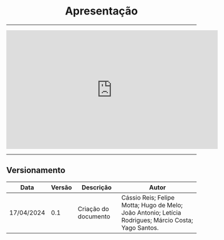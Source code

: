 <center>

# Apresentação

</center>

---

<iframe width="560" height="315" src="https://www.youtube.com/embed/QlIIhMjcrWk?si=AY-UG6mBZyKZ13Y7" title="YouTube video player" frameborder="0" allow="accelerometer; autoplay; clipboard-write; encrypted-media; gyroscope; picture-in-picture; web-share" referrerpolicy="strict-origin-when-cross-origin" allowfullscreen></iframe>

---

<div style="margin: 0 auto; width: fit-content;">

## Versionamento

| Data       | Versão | Descrição            | Autor                                                                                                |
|------------|--------|----------------------|------------------------------------------------------------------------------------------------------|
| 17/04/2024 | 0.1    | Criação do documento | Cássio Reis; Felipe Motta; Hugo de Melo; João Antonio; Letícia Rodrigues; Márcio Costa; Yago Santos. |

</div>
